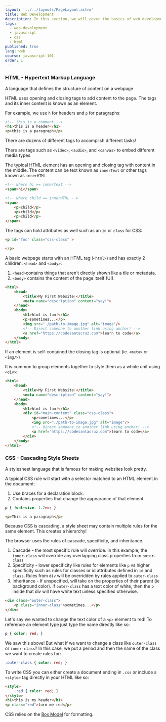 ```yaml
---
layout: '../../layouts/PageLayout.astro'
title: Web Development
description: In this section, we will cover the basics of web developement!
tags:
  - web-development
  - javascript
  - css
  - html
published: true
lang: web
course: javascript-101
order: 1
---
```


### HTML - Hypertext Markup Language
A language that defines the structure of content on a webpage

HTML uses opening and closing tags to add content to the page. The tags and its inner content is known as an element.

For example, we use `h` for headers and `p` for paragraphs:

```html
<!-- this is a comment -->
<h1>this is a header</h1>
<p>this is a paragraph</p>
```

There are dozens of different tags to accomplish different tasks!

There are tags such as `<video>`, `<audio>`, and `<canvas>` to embed different media types.

The typical HTML element has an opening and closing tag with content in the middle. The content can be text known as `innerText` or other tags known as `innerHTML`

```html
<!-- where hi == innerText -->
<span>hi</span>

<!-- where child == innerHTML -->
<span>
	<p>child</p>
	<p>child</p>
	<p>child</p>
</span>
```

The tags can hold attributes as well such as an `id` or `class` for CSS:

```html
<p id="foo" class="css-class" >

</p>
```

A basic webpage starts with an HTML tag (`<html>`) and has exactly 2 children: `<head>` and `<body>`:
1. `<head>`contains things that aren't directly shown like a tile or metadata.
2. `<body>` contains the content of the page itself (UI).

```html
<html>
	<head>
		<title>My First Website!</title>
		<meta name="description" content="yay!">
	</head>
	<body>
		<h1>html is fun!</h1>
		<p>sometimes...</p>
		<img src="./path-to-image.jpg" alt="image"/>
		<!-- Direct someone to another link using anchor! -->
		<a href="https://codesantacruz.com">learn to code</a>
	</body>
</html>
```

If an element is self-contained the closing tag is optional (ie. `<meta>` or `<img/>`)

It is common to group elements together to style them as a whole unit using `<div>`:

```html
<html>
	<head>
		<title>My First Website!</title>
		<meta name="description" content="yay!">
	</head>
	<body>
		<h1>html is fun!</h1>
		<div id="main-content" class="css-class">
			<p>sometimes...</p>
			<img src="./path-to-image.jpg" alt="image"/>
			<!-- Direct someone to another link using anchor! -->
			<a href="https://codesantacruz.com">learn to code</a>
		</div>
	</body>
</html>
```

### CSS - Cascading Style Sheets
A stylesheet language that is famous for making websites look pretty.

A typical CSS rule will start with a selector matched to an HTML element in the document:
1. Use braces for a declaration block.
2. Contains properties that change the appearance of that element.

```css
p { font-size: 1.2em; }
```

```html
<p>This is a paragraph</p>
```

Because CSS is cascading, a style sheet may contain multiple rules for the same element. This creates a hierarchy!

The browser uses the rules of cascade, specificity, and inheritance.
1. Cascade - the most specific rule will override. In this example, the `inner-class` will override any overlapping class properties from `outer-class`
2. Specificity - lower specificity like rules for elements like `p` vs higher specificity such as rules for classes or id attributes defined in `id` and `class`. Rules from `div` will be overridden by rules applied to `outer-class`
3. Inheritance - If unspecified, will take on the properties of their parent (ie background color). If `outer-class` has a text color of white, then the `p` inside that div will have white text unless specified otherwise.

```html
<div class="outer-class">
	<p class="inner-class">sometimes...</p>
</div>
```

Let's say we wanted to change the text color of a `<p>` element to red!
To reference an element type just type the name directly like so:

```css
p { color: red; }
```

We saw this above! But what if we want to change a class like `outer-class` or `inner-class`? In this case, we put a period and then the name of the class we want to create rules for:

```css
.outer-class { color: red; }
```

To write CSS you can either create a document ending in `.css` or include a `<style>` tag directly in your HTML like so:

```html
<style>
	.red { color: red; }
</style>
<h1>this is my header</h1>
<p class="red">turn me red</p>
```

CSS relies on the [Box Model](https://www.w3schools.com/css/css_boxmodel.asp#:~:text=In%20CSS%2C%20the%20term%20%22box,padding%2C%20and%20the%20actual%20content.) for formatting.